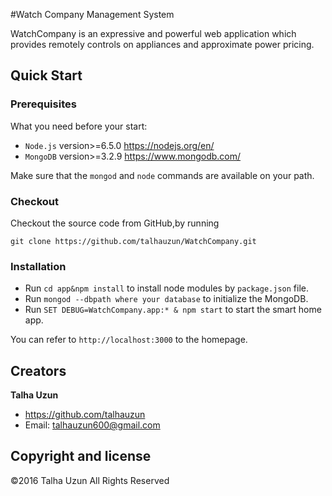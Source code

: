 #Watch Company Management System


WatchCompany is an expressive and powerful web application which provides remotely controls on appliances and approximate power pricing. 


## Quick Start

### Prerequisites

What you need before your start:

* `Node.js` version>=6.5.0 https://nodejs.org/en/
* `MongoDB` version>=3.2.9 https://www.mongodb.com/ 

Make sure that the `mongod` and `node` commands are available on your path.

### Checkout

Checkout the source code from GitHub,by running

`git clone https://github.com/talhauzun/WatchCompany.git`

### Installation

* Run `cd app&npm install` to install node modules by `package.json` file. 
* Run `mongod --dbpath where your database` to initialize the MongoDB.
* Run `SET DEBUG=WatchCompany.app:* & npm start` to start the smart home app.

You can refer to `http://localhost:3000` to the homepage.


## Creators

**Talha Uzun**

* <https://github.com/talhauzun>
* Email: talhauzun600@gmail.com

## Copyright and license
©2016 Talha Uzun All Rights Reserved